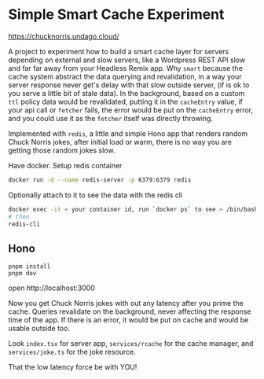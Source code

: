 # Simple Smart Cache Experiment

https://chucknorris.undago.cloud/

A project to experiment how to build a smart cache layer for servers depending on external and slow servers, like a Wordpress REST API slow and far
far away from your Headless Remix app. Why `smart` because the cache system abstract the data querying and revalidation, in a way your server response
never get's delay with that slow outside server, (if is ok to you serve a little bit of stale data). In the background, based on a custom `ttl` policy
data would be revalidated, putting it in the `cacheEntry` value, if your api call or `fetcher` fails, the error would be put on the `cacheEntry`
error, and you could use it as the `fetcher` itself was directly throwing.

Implemented with `redis`, a little and simple Hono app that renders random Chuck Norris jokes, after initial load or warm, there is no way you are
getting those random jokes slow.

Have docker. Setup redis container

```bash
docker run -d --name redis-server -p 6379:6379 redis
```

Optionally attach to it to see the data with the redis cli

```bash
docker exec -it < your container id, run `docker ps` to see > /bin/bash
# then
redis-cli
```

## Hono

```
pnpm install
pnpm dev
```

open http://localhost:3000

Now you get Chuck Norris jokes with out any latency after you prime the cache. Queries revalidate on the background, never affecting the response time
of the app. If there is an error, it would be put on cache and would be usable outside too.

Look `index.tsx` for server app, `services/rcache` for the cache manager, and `services/joke.ts` for the joke resource.

That the low latency force be with YOU!
